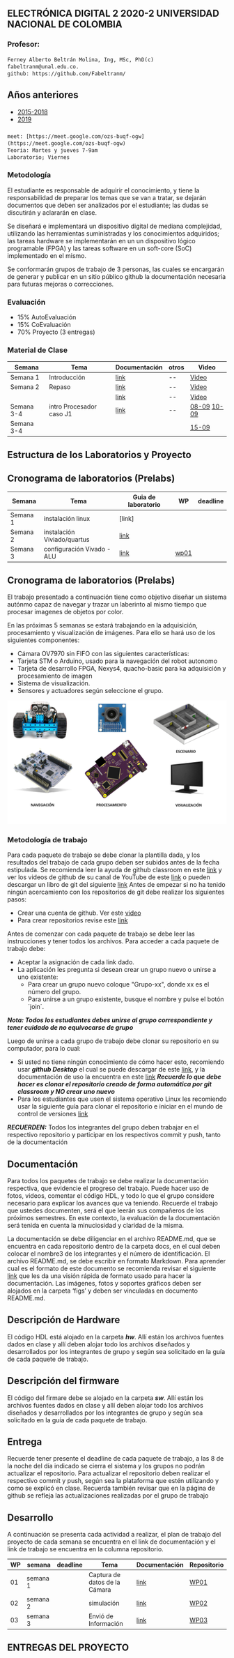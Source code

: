 ##  ELECTRÓNICA DIGITAL 2 2020-2 UNIVERSIDAD NACIONAL DE COLOMBIA 

### Profesor:
	Ferney Alberto Beltrán Molina, Ing, MSc, PhD(c)
	fabeltranm@unal.edu.co.
	github: https://github.com/Fabeltranm/

## Años anteriores
* [2015-2018](https://sites.google.com/site/edigital2unal/)
* [2019](https://unal-edigital2-2019-2.github.io/)

###
	meet: [https://meet.google.com/ozs-buqf-ogw](https://meet.google.com/ozs-buqf-ogw) 
	Teoria: Martes y jueves 7-9am
	Laboratorio; Viernes
	
### Metodología

El estudiante es responsable de adquirir el conocimiento, y tiene la responsabilidad de preparar los temas que se van a  tratar, se dejarán documentos que deben ser analizados por  el estudiante; las dudas se discutirán y aclararán en clase. 

Se diseñará e implementará un dispositivo digital de mediana complejidad, utilizando las herramientas  suministradas y los conocimientos adquiridos; las tareas hardware se implementarán en un un dispositivo lógico programable (FPGA) y las tareas software en un soft-core (SoC) implementado en el mismo.

Se conformarán grupos de trabajo de 3 personas, las cuales se encargarán de generar y publicar en un sitio público github la documentación necesaria para futuras mejoras o correcciones.


### Evaluación
* 15% AutoEvaluación
* 15% CoEvaluación
* 70% Proyecto (3 entregas)

### Material de Clase

Semana   | Tema   | Documentación | otros | Video
--       | --     | --            | -- | --   
Semana 1 | Introducción  | [link](./slides/week01/week1_digital2.pdf) | --| [Video](https://drive.google.com/file/d/1-MRA4z93bRLjoz2U5Y-_3fY7eJAel586/view?usp=sharing)
Semana 2  | Repaso  | [link](./slides/week02/week2_digital2.pdf) | -- | [Video](https://drive.google.com/file/d/1V0mAVGxkBoWnCZYmjJssoDHQovi857c8/view?usp=sharing)
 ||  | [link](./slides/week02/week3_digital2.pdf) | -- | [Video](https://drive.google.com/file/d/1DxM9rNwRU9YTAlfTGf7x1yvqiO99GKFt/view?usp=sharing)
Semana 3-4  | intro Procesador caso J1|[link](./slides/week03/week4_digital2.pdf) |  -- | [08-09](https://drive.google.com/file/d/1fxwvgRi_AKN2Id5jVjrJED5jvC6A5yd0/view?usp=sharing) [10-09](https://drive.google.com/file/d/1dR1ez_LXOQQZSxOwnhhuMq7laO1phJIT/view?usp=sharing)
Semana 3-4  | |  |  | [15-09](https://drive.google.com/file/d/13Ll42h4roKpjanA-PHPOU3zuezlrswg6/view?usp=sharing)




## Estructura de los Laboratorios y Proyecto 


## Cronograma de laboratorios  (Prelabs) 


Semana   | Tema   | Guia de laboratorio | WP | deadline 
--       | --     | --            	| -- | --   
Semana 1 | instalación linux | [link] | |
Semana 2 | instalación Viviado/quartus | [link](./labs/lab00.md) | |
Semana 3 |  configuración Vivado -ALU | [link](./labs/lab01.md) | [wp01](https://classroom.github.com/g/00dJ40MG) |


## Cronograma de laboratorios  (Prelabs) 

El trabajo presentado a continuación  tiene como objetivo diseñar  un sistema autónmo capaz  de navegar  y trazar un laberinto al mismo tiempo que  procesar imagenes de objetos por color. 

En las próximas 5 semanas se estará trabajando en la adquisición, procesamiento y visualización de  imágenes. Para ello se hará uso de los siguientes componentes:

* Cámara OV7970 sin FIFO con las siguientes características:
* Tarjeta STM o Arduino, usado para la navegación del  robot autonomo
* Tarjeta de desarrollo FPGA, Nexys4, quacho-basic  para ka adquisición y  procesamiento de imagen
* Sistema de visualización.
* Sensores y actuadores según seleccione el grupo.

![Diagrama](./docs/figs/escenario.png)


### Metodología de trabajo 

Para cada paquete de trabajo se debe clonar la plantilla dada, y los resultados del trabajo de cada grupo deben ser subidos antes de la fecha estipulada. Se recomienda  leer la ayuda de github classroom en este [link](https://education.github.com/) y ver los videos de github de su canal de YouTube de este [link]( https://www.youtube.com/githubguides) o pueden descargar un libro de git del siguiente [link]( https://git-scm.com/book/en/v2)
Antes de empezar  si no ha tenido ningún acercamiento con los repositorios de git  debe realizar los siguientes pasos:
* Crear una cuenta de github. Ver este [video](https://www.youtube.com/watch?v=ezxRcdJ8glM&feature=youtu.be)
* Para crear repositorios  revise este [link](https://help.github.com/en/github/getting-started-with-github/create-a-repo)

Antes de comenzar con cada paquete de trabajo se debe leer las instrucciones  y tener todos los archivos. Para acceder a cada paquete de trabajo debe:
* Aceptar la asignación de cada link dado. 
* La aplicación les pregunta si desean crear un grupo nuevo o unirse a uno existente:
	* Para crear un grupo nuevo coloque "Grupo-xx", donde xx es el número del grupo.
	* Para unirse a un grupo existente, busque el nombre  y pulse el botón ´join´.
	
***Nota: Todos los estudiantes debes unirse al grupo correspondiente  y tener cuidado de no equivocarse de grupo***

Luego de unirse a cada grupo de trabajo debe clonar su  repositorio en su computador, para lo cual: 
* Si usted  no tiene ningún conocimiento de cómo hacer esto, recomiendo  usar ***github Desktop*** el cual se puede descargar de este [link]( https://desktop.github.com), y la documentación  de uso la encuentra en este [link](https://help.github.com/en/desktop/getting-started-with-github-desktop) ***Recuerde lo que debe hacer es clonar el repositorio creado de forma automática por git classroom y NO crear uno nuevo***
* Para los estudiantes que usen el sistema operativo Linux  les recomiendo usar la siguiente guía para clonar el repositorio e iniciar en  el mundo de  control de versiones [link]( https://git-scm.com/book/en/v2/Git-Basics-Getting-a-Git-Repository)

***RECUERDEN:*** Todos los integrantes del grupo deben  trabajar en el respectivo repositorio y participar en los respectivos commit y push, tanto de la documentación

## Documentación
Para todos los paquetes de trabajo se debe  realizar  la documentación respectiva, que evidencie el progreso del trabajo. Puede hacer uso de fotos, videos, comentar el código HDL, y todo lo que el grupo considere necesario  para explicar los avances que va teniendo. 
Recuerde el trabajo que ustedes documenten, será el que leerán sus compañeros de los próximos semestres. En este contexto, la evaluación de la documentación será  tenida en cuenta la minuciosidad y claridad de la misma.

La documentación se debe  diligenciar en el archivo README.md, que se encuentra en cada repositorio dentro de la carpeta docs, en el cual deben colocar el nombre3 de los integrantes  y el  número de identificación.
El archivo README.md, se debe escribir en formato Markdown. Para aprender cual es el formato de este documento se recomienda revisar el siguiente [link](https://guides.github.com/features/mastering-markdown/) que les da una visión rápida de formato usado para hacer la documentación. 
Las imágenes, fotos y soportes gráficos deben ser alojados en la carpeta ‘figs’ y deben ser vinculadas en documento README.md.

## Descripción de Hardware
El código HDL está alojado en la carpeta ***hw***. Allí  están los archivos fuentes dados en clase  y allí deben alojar todo los archivos  diseñados  y desarrollados por los integrantes de grupo y según sea solicitado en la  guía de cada paquete de trabajo.

## Descripción del firmware
El código del firmare debe se alojado en la carpeta ***sw***. Allí  están los archivos fuentes dados en clase  y allí deben alojar todo los archivos  diseñados  y desarrollados por los integrantes de grupo y según sea solicitado en la  guía de cada paquete de trabajo.

## Entrega
Recuerde tener presente el deadline  de cada paquete de trabajo, a las 8 de la noche del día indicado  se cierra  el sistema  y los grupos no podrán actualizar el repositorio.
Para actualizar el repositorio deben realizar  el respectivo commit y push, según sea la plataforma que estén utilizando y como se explicó en clase.
Recuerda también revisar que en la página de github se refleja las actualizaciones realizadas por el grupo de trabajo 
  

## Desarrollo 
A continuación se presenta cada actividad a realizar, el plan de trabajo del proyecto de cada semana se encuentra en el link de documentación y el link de trabajo se encuentra en la columna  repositorio.



WP  | semana | deadline  | Tema | Documentación| Repositorio 
--  | --     | --        | --   | --          | --  
01| semana 1 |  | Captura de datos de la Cámara | [link](./docs/WP01.md) | [WP01](https://classroom.github.com/g/sHf0ZmsW) 
02 | semana 2 | | simulación | [link](./docs/WP02.md) | [WP02](https://classroom.github.com/g/uuy_pxdA)  
03| semana 3 |  | Envió de Información | [link](./docs/WP03.md) | [WP03](https://classroom.github.com/gvxvPzoJs)




## ENTREGAS DEL PROYECTO  
